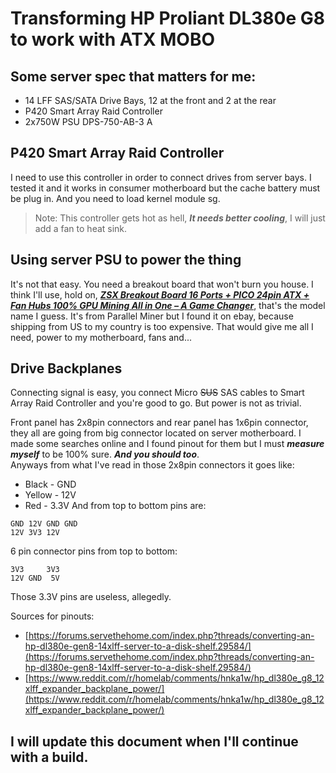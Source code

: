 # Transforming HP Proliant DL380e G8 to work with ATX MOBO
## Some server spec that matters for me:
* 14 LFF SAS/SATA Drive Bays, 12 at the front and 2 at the rear
* P420 Smart Array Raid Controller
* 2x750W PSU DPS-750-AB-3 A

## P420 Smart Array Raid Controller
I need to use this controller in order to connect drives from server bays. I tested it and it works in consumer motherboard but the cache battery must be plug in. And you need to load kernel module sg.
> Note: This controller gets hot as hell, ***It needs better cooling***, I will just add a fan to heat sink.

## Using server PSU to power the thing
It's not that easy. You need a breakout board that won't burn you house. I think I'll use, hold on, [***ZSX Breakout Board 16 Ports + PICO 24pin ATX + Fan Hubs 100% GPU Mining All in One – A Game Changer***](https://www.parallelminer.com/product/zsx-breakout-board-16-ports-pico-24pin-atx-fan-hubs-100-gpu-mining-a-game-changer/), that's the model name I guess. It's from Parallel Miner but I found it on ebay, because shipping from US to my country is too expensive. That would give me all I need, power to my motherboard, fans and...

## Drive Backplanes
Connecting signal is easy, you connect Micro <del>SUS</del> SAS cables to Smart Array Raid Controller and you're good to go. But power is not as trivial.

Front panel has 2x8pin connectors and rear panel has 1x6pin connector, they all are going from big connector located on server motherboard. I made some searches online and I found pinout for them but I must ***measure myself*** to be 100% sure. ***And you should too***.  
Anyways from what I've read in those 2x8pin connectors it goes like:
- Black - GND
- Yellow - 12V
- Red - 3.3V
And from top to bottom pins are:
```
GND 12V GND GND
12V 3V3 12V
```
6 pin connector pins from top to bottom:
```
3V3     3V3
12V GND  5V
```
Those 3.3V pins are useless, allegedly.

Sources for pinouts:
* [https://forums.servethehome.com/index.php?threads/converting-an-hp-dl380e-gen8-14xlff-server-to-a-disk-shelf.29584/](https://forums.servethehome.com/index.php?threads/converting-an-hp-dl380e-gen8-14xlff-server-to-a-disk-shelf.29584/)
* [https://www.reddit.com/r/homelab/comments/hnka1w/hp_dl380e_g8_12xlff_expander_backplane_power/](https://www.reddit.com/r/homelab/comments/hnka1w/hp_dl380e_g8_12xlff_expander_backplane_power/)

## I will update this document when I'll continue with a build.